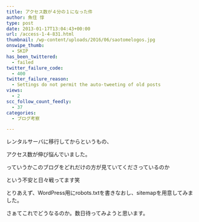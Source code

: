 ```yaml
---
title: アクセス数が４分の１になった件
author: 魚住 惇
type: post
date: 2013-01-17T13:04:43+00:00
url: /access-1-4-831.html
thumbnail: /wp-content/uploads/2016/06/saotomelogos.jpg
onswipe_thumb:
  - SKIP
has_been_twittered:
  - failed
twitter_failure_code:
  - 400
twitter_failure_reason:
  - Settings do not permit the auto-tweeting of old posts
views:
  - 2
scc_follow_count_feedly:
  - 37
categories:
  - ブログ考察

---
```

レンタルサーバに移行してからというもの、

アクセス数が伸び悩んでいました。</p> 

っていうかこのブログをどれだけの方が見ていてくださっているのか

という不安と日々戦ってます笑</p> 

とりあえず、WordPress用にrobots.txtを書きなおし、sitemapを用意してみました。

さぁてこれでどうなるのか。数日待ってみようと思います。